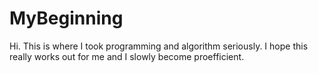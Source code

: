 # MyBeginning
Hi. This is where I took programming and algorithm seriously. I hope this really works out for me and I slowly become proefficient.
